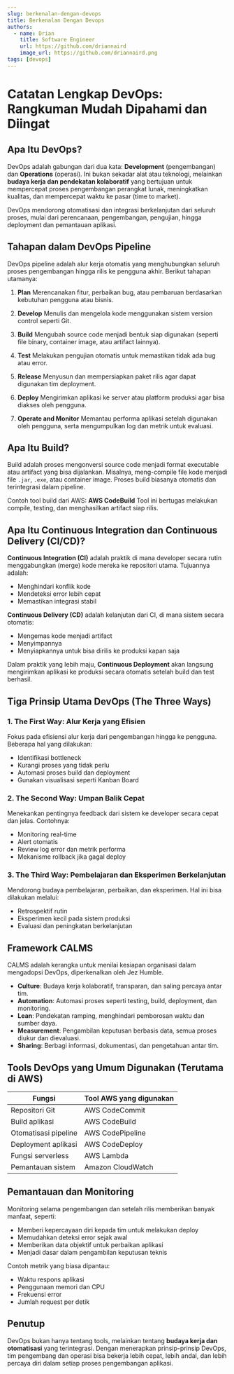 ```yaml
---
slug: berkenalan-dengan-devops
title: Berkenalan Dengan Devops
authors:
  - name: Drian
    title: Software Engineer
    url: https://github.com/driannaird
    image_url: https://github.com/driannaird.png
tags: [devops]
---
```


# Catatan Lengkap DevOps: Rangkuman Mudah Dipahami dan Diingat

## Apa Itu DevOps?

DevOps adalah gabungan dari dua kata: **Development** (pengembangan) dan **Operations** (operasi). Ini bukan sekadar alat atau teknologi, melainkan **budaya kerja dan pendekatan kolaboratif** yang bertujuan untuk mempercepat proses pengembangan perangkat lunak, meningkatkan kualitas, dan mempercepat waktu ke pasar (time to market).

DevOps mendorong otomatisasi dan integrasi berkelanjutan dari seluruh proses, mulai dari perencanaan, pengembangan, pengujian, hingga deployment dan pemantauan aplikasi.

## Tahapan dalam DevOps Pipeline

DevOps pipeline adalah alur kerja otomatis yang menghubungkan seluruh proses pengembangan hingga rilis ke pengguna akhir. Berikut tahapan utamanya:

1. **Plan**
   Merencanakan fitur, perbaikan bug, atau pembaruan berdasarkan kebutuhan pengguna atau bisnis.

2. **Develop**
   Menulis dan mengelola kode menggunakan sistem version control seperti Git.

3. **Build**
   Mengubah source code menjadi bentuk siap digunakan (seperti file binary, container image, atau artifact lainnya).

4. **Test**
   Melakukan pengujian otomatis untuk memastikan tidak ada bug atau error.

5. **Release**
   Menyusun dan mempersiapkan paket rilis agar dapat digunakan tim deployment.

6. **Deploy**
   Mengirimkan aplikasi ke server atau platform produksi agar bisa diakses oleh pengguna.

7. **Operate and Monitor**
   Memantau performa aplikasi setelah digunakan oleh pengguna, serta mengumpulkan log dan metrik untuk evaluasi.

## Apa Itu Build?

Build adalah proses mengonversi source code menjadi format executable atau artifact yang bisa dijalankan. Misalnya, meng-compile file kode menjadi file `.jar`, `.exe`, atau container image. Proses build biasanya otomatis dan terintegrasi dalam pipeline.

Contoh tool build dari AWS: **AWS CodeBuild**
Tool ini bertugas melakukan compile, testing, dan menghasilkan artifact siap rilis.

## Apa Itu Continuous Integration dan Continuous Delivery (CI/CD)?

**Continuous Integration (CI)** adalah praktik di mana developer secara rutin menggabungkan (merge) kode mereka ke repositori utama. Tujuannya adalah:

- Menghindari konflik kode
- Mendeteksi error lebih cepat
- Memastikan integrasi stabil

**Continuous Delivery (CD)** adalah kelanjutan dari CI, di mana sistem secara otomatis:

- Mengemas kode menjadi artifact
- Menyimpannya
- Menyiapkannya untuk bisa dirilis ke produksi kapan saja

Dalam praktik yang lebih maju, **Continuous Deployment** akan langsung mengirimkan aplikasi ke produksi secara otomatis setelah build dan test berhasil.

## Tiga Prinsip Utama DevOps (The Three Ways)

### 1. The First Way: Alur Kerja yang Efisien

Fokus pada efisiensi alur kerja dari pengembangan hingga ke pengguna. Beberapa hal yang dilakukan:

- Identifikasi bottleneck
- Kurangi proses yang tidak perlu
- Automasi proses build dan deployment
- Gunakan visualisasi seperti Kanban Board

### 2. The Second Way: Umpan Balik Cepat

Menekankan pentingnya feedback dari sistem ke developer secara cepat dan jelas. Contohnya:

- Monitoring real-time
- Alert otomatis
- Review log error dan metrik performa
- Mekanisme rollback jika gagal deploy

### 3. The Third Way: Pembelajaran dan Eksperimen Berkelanjutan

Mendorong budaya pembelajaran, perbaikan, dan eksperimen. Hal ini bisa dilakukan melalui:

- Retrospektif rutin
- Eksperimen kecil pada sistem produksi
- Evaluasi dan peningkatan berkelanjutan

## Framework CALMS

CALMS adalah kerangka untuk menilai kesiapan organisasi dalam mengadopsi DevOps, diperkenalkan oleh Jez Humble.

- **Culture**: Budaya kerja kolaboratif, transparan, dan saling percaya antar tim.
- **Automation**: Automasi proses seperti testing, build, deployment, dan monitoring.
- **Lean**: Pendekatan ramping, menghindari pemborosan waktu dan sumber daya.
- **Measurement**: Pengambilan keputusan berbasis data, semua proses diukur dan dievaluasi.
- **Sharing**: Berbagi informasi, dokumentasi, dan pengetahuan antar tim.

## Tools DevOps yang Umum Digunakan (Terutama di AWS)

| Fungsi               | Tool AWS yang digunakan |
| -------------------- | ----------------------- |
| Repositori Git       | AWS CodeCommit          |
| Build aplikasi       | AWS CodeBuild           |
| Otomatisasi pipeline | AWS CodePipeline        |
| Deployment aplikasi  | AWS CodeDeploy          |
| Fungsi serverless    | AWS Lambda              |
| Pemantauan sistem    | Amazon CloudWatch       |

## Pemantauan dan Monitoring

Monitoring selama pengembangan dan setelah rilis memberikan banyak manfaat, seperti:

- Memberi kepercayaan diri kepada tim untuk melakukan deploy
- Memudahkan deteksi error sejak awal
- Memberikan data objektif untuk perbaikan aplikasi
- Menjadi dasar dalam pengambilan keputusan teknis

Contoh metrik yang biasa dipantau:

- Waktu respons aplikasi
- Penggunaan memori dan CPU
- Frekuensi error
- Jumlah request per detik

## Penutup

DevOps bukan hanya tentang tools, melainkan tentang **budaya kerja dan otomatisasi** yang terintegrasi. Dengan menerapkan prinsip-prinsip DevOps, tim pengembang dan operasi bisa bekerja lebih cepat, lebih andal, dan lebih percaya diri dalam setiap proses pengembangan aplikasi.

